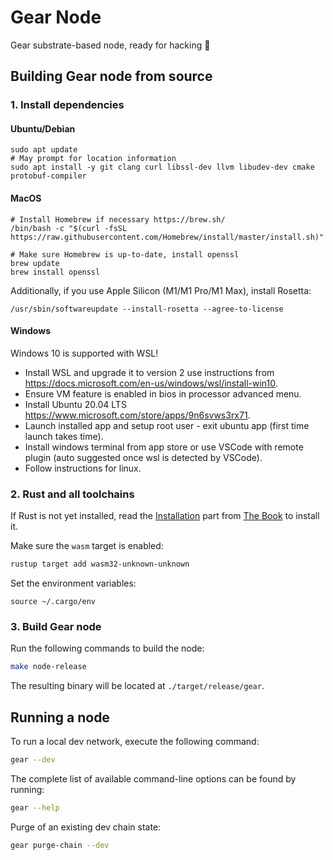 # Gear Node

Gear substrate-based node, ready for hacking :rocket:

## Building Gear node from source

### 1. Install dependencies

#### Ubuntu/Debian
```
sudo apt update
# May prompt for location information
sudo apt install -y git clang curl libssl-dev llvm libudev-dev cmake protobuf-compiler
```

#### MacOS
```
# Install Homebrew if necessary https://brew.sh/
/bin/bash -c "$(curl -fsSL https://raw.githubusercontent.com/Homebrew/install/master/install.sh)"

# Make sure Homebrew is up-to-date, install openssl
brew update
brew install openssl
```

Additionally, if you use Apple Silicon (M1/M1 Pro/M1 Max), install Rosetta:
```
/usr/sbin/softwareupdate --install-rosetta --agree-to-license
```

#### Windows

Windows 10 is supported with WSL!

- Install WSL and upgrade it to version 2 use instructions from https://docs.microsoft.com/en-us/windows/wsl/install-win10.
- Ensure VM feature is enabled in bios in processor advanced menu.
- Install Ubuntu 20.04 LTS https://www.microsoft.com/store/apps/9n6svws3rx71.
- Launch installed app and setup root user - exit ubuntu app (first time launch takes time).
- Install windows terminal from app store or use VSCode with remote plugin (auto suggested once wsl is detected by VSCode).
- Follow instructions for linux.

### 2. Rust and all toolchains

If Rust is not yet installed, read the [Installation](https://doc.rust-lang.org/book/ch01-01-installation.html) part from [The Book](https://doc.rust-lang.org/book/index.html) to install it.

Make sure the `wasm` target is enabled:
```bash
rustup target add wasm32-unknown-unknown
```

Set the environment variables:
```
source ~/.cargo/env
```

### 3. Build Gear node

Run the following commands to build the node:
```bash
make node-release
```

The resulting binary will be located at `./target/release/gear`.

## Running a node

To run a local dev network, execute the following command:

  ```bash
  gear --dev
  ```

The complete list of available command-line options can be found by running:

  ```bash
  gear --help
  ```

Purge of an existing dev chain state:

```bash
gear purge-chain --dev
```

